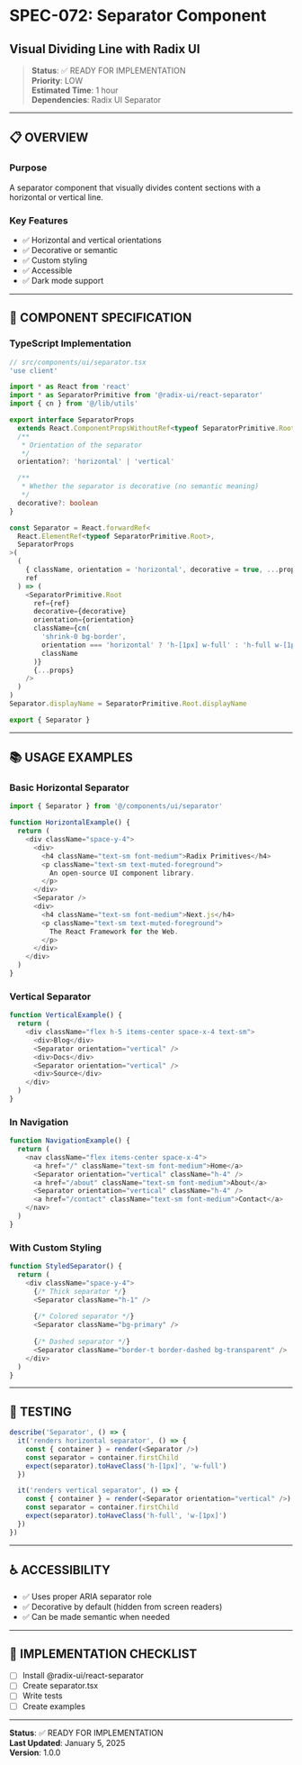 # SPEC-072: Separator Component
## Visual Dividing Line with Radix UI

> **Status**: ✅ READY FOR IMPLEMENTATION  
> **Priority**: LOW  
> **Estimated Time**: 1 hour  
> **Dependencies**: Radix UI Separator

---

## 📋 OVERVIEW

### Purpose
A separator component that visually divides content sections with a horizontal or vertical line.

### Key Features
- ✅ Horizontal and vertical orientations
- ✅ Decorative or semantic
- ✅ Custom styling
- ✅ Accessible
- ✅ Dark mode support

---

## 🎯 COMPONENT SPECIFICATION

### TypeScript Implementation

```typescript
// src/components/ui/separator.tsx
'use client'

import * as React from 'react'
import * as SeparatorPrimitive from '@radix-ui/react-separator'
import { cn } from '@/lib/utils'

export interface SeparatorProps
  extends React.ComponentPropsWithoutRef<typeof SeparatorPrimitive.Root> {
  /**
   * Orientation of the separator
   */
  orientation?: 'horizontal' | 'vertical'

  /**
   * Whether the separator is decorative (no semantic meaning)
   */
  decorative?: boolean
}

const Separator = React.forwardRef<
  React.ElementRef<typeof SeparatorPrimitive.Root>,
  SeparatorProps
>(
  (
    { className, orientation = 'horizontal', decorative = true, ...props },
    ref
  ) => (
    <SeparatorPrimitive.Root
      ref={ref}
      decorative={decorative}
      orientation={orientation}
      className={cn(
        'shrink-0 bg-border',
        orientation === 'horizontal' ? 'h-[1px] w-full' : 'h-full w-[1px]',
        className
      )}
      {...props}
    />
  )
)
Separator.displayName = SeparatorPrimitive.Root.displayName

export { Separator }
```

---

## 📚 USAGE EXAMPLES

### Basic Horizontal Separator

```typescript
import { Separator } from '@/components/ui/separator'

function HorizontalExample() {
  return (
    <div className="space-y-4">
      <div>
        <h4 className="text-sm font-medium">Radix Primitives</h4>
        <p className="text-sm text-muted-foreground">
          An open-source UI component library.
        </p>
      </div>
      <Separator />
      <div>
        <h4 className="text-sm font-medium">Next.js</h4>
        <p className="text-sm text-muted-foreground">
          The React Framework for the Web.
        </p>
      </div>
    </div>
  )
}
```

### Vertical Separator

```typescript
function VerticalExample() {
  return (
    <div className="flex h-5 items-center space-x-4 text-sm">
      <div>Blog</div>
      <Separator orientation="vertical" />
      <div>Docs</div>
      <Separator orientation="vertical" />
      <div>Source</div>
    </div>
  )
}
```

### In Navigation

```typescript
function NavigationExample() {
  return (
    <nav className="flex items-center space-x-4">
      <a href="/" className="text-sm font-medium">Home</a>
      <Separator orientation="vertical" className="h-4" />
      <a href="/about" className="text-sm font-medium">About</a>
      <Separator orientation="vertical" className="h-4" />
      <a href="/contact" className="text-sm font-medium">Contact</a>
    </nav>
  )
}
```

### With Custom Styling

```typescript
function StyledSeparator() {
  return (
    <div className="space-y-4">
      {/* Thick separator */}
      <Separator className="h-1" />
      
      {/* Colored separator */}
      <Separator className="bg-primary" />
      
      {/* Dashed separator */}
      <Separator className="border-t border-dashed bg-transparent" />
    </div>
  )
}
```

---

## 🧪 TESTING

```typescript
describe('Separator', () => {
  it('renders horizontal separator', () => {
    const { container } = render(<Separator />)
    const separator = container.firstChild
    expect(separator).toHaveClass('h-[1px]', 'w-full')
  })

  it('renders vertical separator', () => {
    const { container } = render(<Separator orientation="vertical" />)
    const separator = container.firstChild
    expect(separator).toHaveClass('h-full', 'w-[1px]')
  })
})
```

---

## ♿ ACCESSIBILITY

- ✅ Uses proper ARIA separator role
- ✅ Decorative by default (hidden from screen readers)
- ✅ Can be made semantic when needed

---

## 🚀 IMPLEMENTATION CHECKLIST

- [ ] Install @radix-ui/react-separator
- [ ] Create separator.tsx
- [ ] Write tests
- [ ] Create examples

---

**Status**: ✅ READY FOR IMPLEMENTATION  
**Last Updated**: January 5, 2025  
**Version**: 1.0.0
